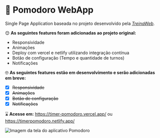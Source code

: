 
# :tomato: Pomodoro WebApp

Single Page Application baseada no projeto desenvolvido pela [*TreinaWeb*](https://github.com/treinaweb/treinaweb-javascript-gestao-tempo-pomodoro).

:blush: **As seguintes features foram adicionadas ao projeto original:**

- Responsividade
- Animações
- Deploy com vercel e netlify utilizando integração contínua
- Botão de configuração (Tempo e quantidade de turnos)
- Notificações

:nerd_face: **As seguintes features estão em desenvolvimento e serão adicionadas em breve:**

 - [x] ~~Responsividade~~
 - [x] ~~Animações~~
 - [x] ~~Botão de configuração~~
 - [x] ~~Notificações~~

:hourglass: **Acesse em:** https://timer-pomodoro.vercel.app/ ou https://timerpomodoro.netlify.app/

![Imagem da tela do aplicativo Pomodoro ](https://i.imgur.com/9vJogUp.png)